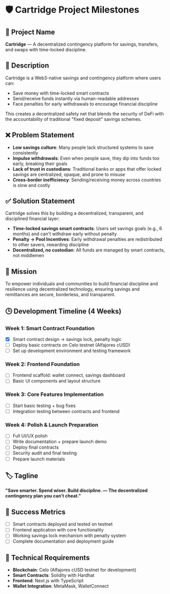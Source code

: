 # 🛡️ Cartridge Project Milestones

## 📛 Project Name
**Cartridge** — A decentralized contingency platform for savings, transfers, and swaps with time-locked discipline.

## 📝 Description
Cartridge is a Web3-native savings and contingency platform where users can:
- Save money with time-locked smart contracts
- Send/receive funds instantly via human-readable addresses
- Face penalties for early withdrawals to encourage financial discipline

This creates a decentralized safety net that blends the security of DeFi with the accountability of traditional "fixed deposit" savings schemes.

## ❌ Problem Statement
- **Low savings culture**: Many people lack structured systems to save consistently
- **Impulse withdrawals**: Even when people save, they dip into funds too early, breaking their goals
- **Lack of trust in custodians**: Traditional banks or apps that offer locked savings are centralized, opaque, and prone to misuse
- **Cross-border inefficiency**: Sending/receiving money across countries is slow and costly

## ✅ Solution Statement
Cartridge solves this by building a decentralized, transparent, and disciplined financial layer:
- **Time-locked savings smart contracts**: Users set savings goals (e.g., 6 months) and can't withdraw early without penalty
- **Penalty → Pool Incentives**: Early withdrawal penalties are redistributed to other savers, rewarding discipline
- **Decentralized, no custodian**: All funds are managed by smart contracts, not middlemen

## 🎯 Mission
To empower individuals and communities to build financial discipline and resilience using decentralized technology, ensuring savings and remittances are secure, borderless, and transparent.

## 🕒 Development Timeline (4 Weeks)

### Week 1: Smart Contract Foundation
- [x] Smart contract design → savings lock, penalty logic
- [ ] Deploy basic contracts on Celo testnet (Alfajores cUSD)
- [ ] Set up development environment and testing framework

### Week 2: Frontend Foundation
- [ ] Frontend scaffold: wallet connect, savings dashboard
- [ ] Basic UI components and layout structure

### Week 3: Core Features Implementation
- [ ] Start basic testing + bug fixes
- [ ] Integration testing between contracts and frontend

### Week 4: Polish & Launch Preparation
- [ ] Full UI/UX polish
- [ ] Write documentation + prepare launch demo
- [ ] Deploy final contracts
- [ ] Security audit and final testing
- [ ] Prepare launch materials

## 🏷️ Tagline
**"Save smarter. Spend wiser. Build discipline. — The decentralized contingency plan you can't cheat."**

## 🚀 Success Metrics
- [ ] Smart contracts deployed and tested on testnet
- [ ] Frontend application with core functionality
- [ ] Working savings lock mechanism with penalty system
- [ ] Complete documentation and deployment guide

## 🔧 Technical Requirements
- **Blockchain**: Celo (Alfajores cUSD testnet for development)
- **Smart Contracts**: Solidity with Hardhat
- **Frontend**: Next.js with TypeScript
- **Wallet Integration**: MetaMask, WalletConnect
